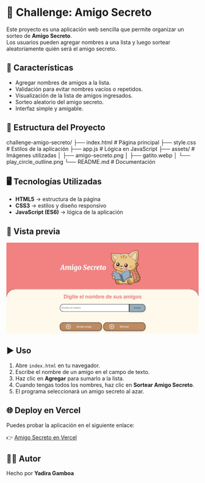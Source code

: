 # 🎁 Challenge: Amigo Secreto

Este proyecto es una aplicación web sencilla que permite organizar un sorteo de **Amigo Secreto**.  
Los usuarios pueden agregar nombres a una lista y luego sortear aleatoriamente quién será el amigo secreto.

## 🚀 Características

- Agregar nombres de amigos a la lista.
- Validación para evitar nombres vacíos o repetidos.
- Visualización de la lista de amigos ingresados.
- Sorteo aleatorio del amigo secreto.
- Interfaz simple y amigable.

## 📂 Estructura del Proyecto
challenge-amigo-secreto/
├── index.html # Página principal
├── style.css # Estilos de la aplicación
├── app.js # Lógica en JavaScript
├── assets/ # Imágenes utilizadas
│ ├── amigo-secreto.png
│ ├── gatito.webp
│ └── play_circle_outline.png
└── README.md # Documentación


## 🖥️ Tecnologías Utilizadas

- **HTML5** → estructura de la página  
- **CSS3** → estilos y diseño responsivo  
- **JavaScript (ES6)** → lógica de la aplicación  

## 📸 Vista previa

![Amigo Secreto](./assets/vistaPrevia.JPG)

## ▶️ Uso

1. Abre `index.html` en tu navegador.
2. Escribe el nombre de un amigo en el campo de texto.
3. Haz clic en **Agregar** para sumarlo a la lista.
4. Cuando tengas todos los nombres, haz clic en **Sortear Amigo Secreto**.
5. El programa seleccionará un amigo secreto al azar.

## 🌐 Deploy en Vercel

Puedes probar la aplicación en el siguiente enlace:  

👉 [Amigo Secreto en Vercel](https://challenge-amigo-secreto-theta-two.vercel.app/)

## 👩‍💻 Autor

Hecho por **Yadira Gamboa**
